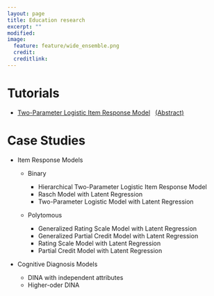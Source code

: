 ```yaml
---
layout: page
title: Education research
excerpt: ""
modified: 
image:
  feature: feature/wide_ensemble.png
  credit: 
  creditlink: 
---
```


# Tutorials
* [Two-Parameter Logistic Item Response Model](case-studies/tutorial_twopl.html) &nbsp; [(Abstract)](http://mc-stan.org/documentation/case-studies.html#two-parameter-logistic-item-response-model)

# Case Studies
* Item Response Models
  * Binary 
    * Hierarchical Two-Parameter Logistic Item Response Model
    * Rasch Model with Latent Regression
    * Two-Parameter Logistic Model with Latent Regression

  * Polytomous
    * Generalized Rating Scale Model with Latent Regression
    * Generalized Partial Credit Model with Latent Regression
    * Rating Scale Model with Latent Regression
    * Partial Credit Model with Latent Regression

* Cognitive Diagnosis Models
    * DINA with independent attributes
    * Higher-oder DINA